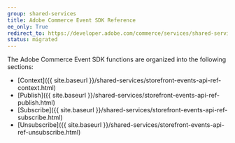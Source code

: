 ```yaml
---
group: shared-services
title: Adobe Commerce Event SDK Reference
ee_only: True
redirect_to: https://developer.adobe.com/commerce/services/shared-services/storefront-events/sdk/
status: migrated
---
```


The Adobe Commerce Event SDK functions are organized into the following sections:

-  [Context]({{ site.baseurl }}/shared-services/storefront-events-api-ref-context.html)
-  [Publish]({{ site.baseurl }}/shared-services/storefront-events-api-ref-publish.html)
-  [Subscribe]({{ site.baseurl }}/shared-services/storefront-events-api-ref-subscribe.html)
-  [Unsubscribe]({{ site.baseurl }}/shared-services/storefront-events-api-ref-unsubscribe.html)
